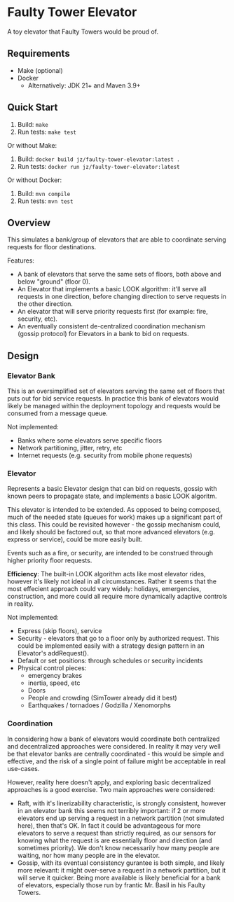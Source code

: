 # Faulty Tower Elevator

A toy elevator that Faulty Towers would be proud of.

## Requirements

- Make (optional)
- Docker
  - Alternatively:  JDK 21+ and Maven 3.9+

## Quick Start

1. Build: `make`
2. Run tests: `make test`

Or without Make:

1. Build: `docker build jz/faulty-tower-elevator:latest .`
2. Run tests: `docker run jz/faulty-tower-elevator:latest`

Or without Docker:

1. Build: `mvn compile`
2. Run tests: `mvn test`

## Overview

This simulates a bank/group of elevators that are able to coordinate serving requests
for floor destinations.

Features:

- A bank of elevators that serve the same sets of floors, both above 
  and below "ground" (floor 0).
- An Elevator that implements a basic LOOK algorithm:  it'll serve all requests in
  one direction, before changing direction to serve requests in the other direction.
- An elevator that will serve priority requests first (for example: fire, security, etc).
- An eventually consistent de-centralized coordination mechanism (gossip protocol) for 
  Elevators in a bank to bid on requests.

## Design

### Elevator Bank

This is an oversimplified set of elevators serving the same set of floors that puts out
for bid service requests.  In practice this bank of elevators would likely be managed
within the deployment topology and requests would be consumed from a message queue.

Not implemented:

- Banks where some elevators serve specific floors
- Network partitioning, jitter, retry, etc
- Internet requests (e.g. security from mobile phone requests)

### Elevator

Represents a basic Elevator design that can bid on requests, gossip with known
peers to propagate state, and implements a basic LOOK algoritm.

This elevator is intended to be extended.  As opposed to being composed, much
of the needed state (queues for work) makes up a significant part of this class.
This could be revisited however - the gossip mechanism could, and likely should
be factored out, so that more advanced elevators (e.g. express or service),
could be more easily built.

Events such as a fire, or security, are intended to be construed through higher
priority floor requests.

**Efficiency**:  The built-in LOOK algorithm acts like most elevator rides, however
it's likely not ideal in all circumstances.  Rather it seems that the most effecient
approach could vary widely:  holidays, emergencies, construction, and more
could all require more dynamically adaptive controls in reality.

Not implemented:

- Express (skip floors), service
- Security - elevators that go to a floor only by authorized request.
  This could be implemented easily with a strategy design pattern in
  an Elevator's addRequest().
- Default or set positions:  through schedules or security incidents
- Physical control pieces:
  - emergency brakes
  - inertia, speed, etc
  - Doors
  - People and crowding (SimTower already did it best)
  - Earthquakes / tornadoes / Godzilla / Xenomorphs

### Coordination

In considering how a bank of elevators would coordinate both centralized
and decentralized approaches were considered.  In reality it may very
well be that elevator banks are centrally coordinated - this would be
simple and effective, and the risk of a single point of failure might
be acceptable in real use-cases.

However, reality here doesn't apply, and exploring basic decentralized
approaches is a good exercise.  Two main approaches were considered:

- Raft, with it's linerizability characteristic, is strongly consistent,
  however in an elevator bank this seems not terribly important:  if
  2 or more elevators end up serving a request in a network partition
  (not simulated here), then that's OK.  In fact it could be advantageous
  for more elevators to serve a request than strictly required, as our
  sensors for knowing what the request is are essentially floor and direction
  (and sometimes priority).  We don't know necessarily how many people are
  waiting, nor how many people are in the elevator.
- Gossip, with its eventual consistency gurantee is both simple, and
  likely more relevant: it might over-serve a request in a network
  partition, but it will serve it quicker.  Being more available
  is likely beneficial for a bank of elevators, especially those
  run by frantic Mr. Basil in his Faulty Towers.